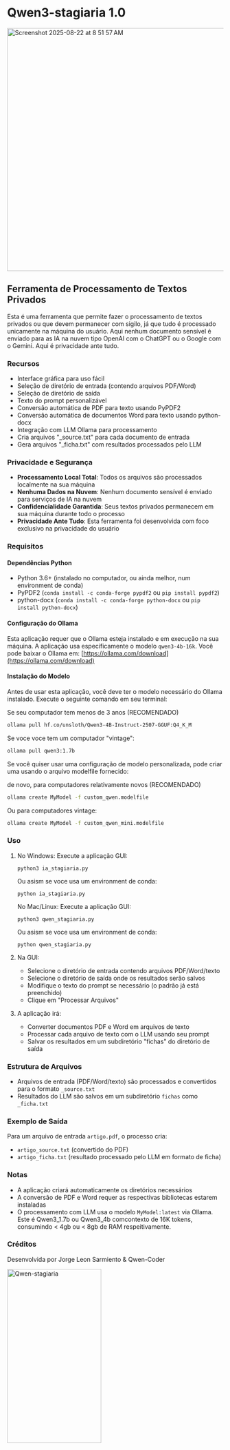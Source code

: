 # Qwen3-stagiaria 1.0

<img width="639" height="564" alt="Screenshot 2025-08-22 at 8 51 57 AM" src="https://github.com/user-attachments/assets/5c11a648-d148-4fe8-a099-a63df2180177" />


## Ferramenta de Processamento de Textos Privados

Esta é uma ferramenta que permite fazer o processamento de textos privados ou que devem permanecer com sigilo, já que tudo é processado unicamente na máquina do usuário. Aqui nenhum documento sensível é enviado para as IA na nuvem tipo OpenAI com o ChatGPT ou o Google com o Gemini. Aqui é privacidade ante tudo.

### Recursos

- Interface gráfica para uso fácil
- Seleção de diretório de entrada (contendo arquivos PDF/Word)
- Seleção de diretório de saída
- Texto do prompt personalizável
- Conversão automática de PDF para texto usando PyPDF2
- Conversão automática de documentos Word para texto usando python-docx
- Integração com LLM Ollama para processamento
- Cria arquivos "_source.txt" para cada documento de entrada
- Gera arquivos "_ficha.txt" com resultados processados pelo LLM

### Privacidade e Segurança

- **Processamento Local Total**: Todos os arquivos são processados localmente na sua máquina
- **Nenhuma Dados na Nuvem**: Nenhum documento sensível é enviado para serviços de IA na nuvem
- **Confidencialidade Garantida**: Seus textos privados permanecem em sua máquina durante todo o processo
- **Privacidade Ante Tudo**: Esta ferramenta foi desenvolvida com foco exclusivo na privacidade do usuário

### Requisitos

#### Dependências Python
- Python 3.6+ (instalado no computador, ou ainda melhor, num environment de conda)
- PyPDF2 (`conda install -c conda-forge pypdf2` ou `pip install pypdf2`)
- python-docx (`conda install -c conda-forge python-docx` ou `pip install python-docx`)

#### Configuração do Ollama
Esta aplicação requer que o Ollama esteja instalado e em execução na sua máquina. A aplicação usa especificamente o modelo `qwen3-4b-16k`. Você pode baixar o Ollama em: [https://ollama.com/download](https://ollama.com/download)

#### Instalação do Modelo
Antes de usar esta aplicação, você deve ter o modelo necessário do Ollama instalado. Execute o seguinte comando em seu terminal:

Se seu computador tem menos de 3 anos (RECOMENDADO)

```bash
ollama pull hf.co/unsloth/Qwen3-4B-Instruct-2507-GGUF:Q4_K_M
```

Se voce voce tem um computador "vintage":
```bash
ollama pull qwen3:1.7b 
```

Se você quiser usar uma configuração de modelo personalizada, pode criar uma usando o arquivo modelfile fornecido:

de novo, para computadores relativamente novos (RECOMENDADO)
```bash
ollama create MyModel -f custom_qwen.modelfile
```

Ou para computadores vintage:
```bash
ollama create MyModel -f custom_qwen_mini.modelfile
```

### Uso

1. No Windows: Execute a aplicação GUI:
   ```
   python3 ia_stagiaria.py
   ```
   Ou asism se voce usa um environment de conda:
   ```
   python ia_stagiaria.py
   ```

   No Mac/Linux: Execute a aplicação GUI:
   ```
   python3 qwen_stagiaria.py
   ```
   Ou asism se voce usa um environment de conda:
   ```
   python qwen_stagiaria.py
   ```

2. Na GUI:
   - Selecione o diretório de entrada contendo arquivos PDF/Word/texto
   - Selecione o diretório de saída onde os resultados serão salvos
   - Modifique o texto do prompt se necessário (o padrão já está preenchido)
   - Clique em "Processar Arquivos"

3. A aplicação irá:
   - Converter documentos PDF e Word em arquivos de texto
   - Processar cada arquivo de texto com o LLM usando seu prompt
   - Salvar os resultados em um subdiretório "fichas" do diretório de saída

### Estrutura de Arquivos

- Arquivos de entrada (PDF/Word/texto) são processados e convertidos para o formato `_source.txt`
- Resultados do LLM são salvos em um subdiretório `fichas` como `_ficha.txt`

### Exemplo de Saída

Para um arquivo de entrada `artigo.pdf`, o processo cria:
- `artigo_source.txt` (convertido do PDF)
- `artigo_ficha.txt` (resultado processado pelo LLM em formato de ficha)

### Notas

- A aplicação criará automaticamente os diretórios necessários
- A conversão de PDF e Word requer as respectivas bibliotecas estarem instaladas
- O processamento com LLM usa o modelo `MyModel:latest` via Ollama. Este é Qwen3_1.7b ou Qwen3_4b comcontexto de 16K tokens, consumindo < 4gb ou < 8gb de RAM respeitivamente.

### Créditos

Desenvolvida por Jorge Leon Sarmiento & Qwen-Coder

<img width="219" height="404" alt="Qwen-stagiaria" src="https://github.com/user-attachments/assets/ce6aebf3-93b4-4c3f-8204-5ce993098d90" />


